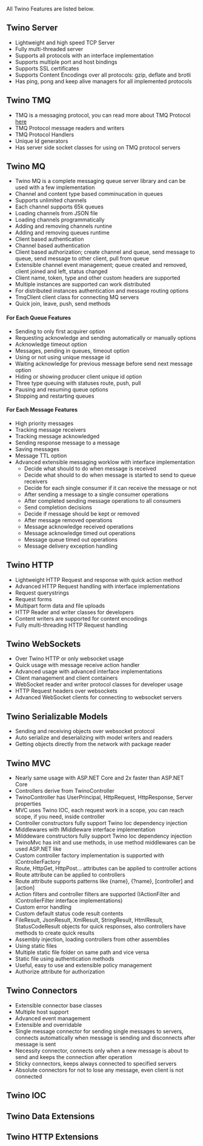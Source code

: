 All Twino Features are listed below.


## Twino Server

* Lightweight and high speed TCP Server
* Fully multi-threaded server
* Supports all protocols with an interface implementation
* Supports multiple port and host bindings
* Supports SSL certificates
* Supports Content Encodings over all protocols: gzip, deflate and brotli
* Has ping, pong and keep alive managers for all implemented protocols

## Twino TMQ

* TMQ is a messaging protocol, you can read more about TMQ Protocol [here](https://github.com/mhelvacikoylu/twino/blob/v2/docs/mq/TMQ%20Protocol.MD)
* TMQ Protocol message readers and writers
* TMQ Protocol Handlers
* Unique Id generators
* Has server side socket classes for using on TMQ protocol servers

## Twino MQ

* Twino MQ is a complete messaging queue server library and can be used with a few implementation
* Channel and content type based comminucation in queues
* Supports unlimited channels
* Each channel supports 65k queues
* Loading channels from JSON file
* Loading channels programmatically
* Adding and removing channels runtine
* Adding and removing queues runtime
* Client based authentication
* Channel based authentication
* Client based authorization; create channel and queue, send message to queue, send message to other client, pull from queue
* Extensible channel event management; queue created and removed, client joined and left, status changed
* Client name, token, type and other custom headers are supported
* Multiple instances are supported can work distributed
* For distributed instances authentication and message routing options
* TmqClient client class for connecting MQ servers
* Quick join, leave, push, send methods

#### For Each Queue Features

* Sending to only first acquirer option
* Requesting acknowledge and sending automatically or manually options
* Acknowledge timeout option
* Messages, pending in queues, timeout option
* Using or not using unique message id
* Waiting acknowledge for previous message before send next message option
* Hiding or showing producer client unique id option
* Three type queuing with statuses route, push, pull
* Pausing and resuming queue options
* Stopping and restarting queues

#### For Each Message Features

* High priority messages
* Tracking message receivers
* Tracking message acknowledged
* Sending response message to a message
* Saving messages
* Message TTL option
* Advanced extensible messaging worklow with interface implementation
  * Decide what should to do when message is received
  * Decide what should to do when message is started to send to queue receivers
  * Decide for each single consumer if it can receive the message or not
  * After sending a message to a single consumer operations
  * After completed sending message operations to all consumers
  * Send completion decisions
  * Decide if message should be kept or removed
  * After message removed operations
  * Message acknowledge received operations
  * Message acknowledge timed out operations
  * Message queue timed out operations
  * Message delivery exception handling

## Twino HTTP

* Lightweight HTTP Request and response with quick action method
* Advanced HTTP Request handling with interface implementations
* Request querystrings
* Request forms
* Multipart form data and file uploads
* HTTP Reader and writer classes for developers
* Content writers are supported for content encodings
* Fully multi-threading HTTP Request handling

## Twino WebSockets

* Over Twino HTTP or only websocket usage
* Quick usage with message receive action handler
* Advanced usage with advanced interface implementations
* Client management and client containers
* WebSocket reader and writer protocol classes for developer usage
* HTTP Request headers over websockets
* Advanced WebSocket clients for connecting to websocket servers

## Twino Serializable Models

* Sending and receiving objects over websocket protocol
* Auto serialize and deserializing with model writers and readers
* Getting objects directly from the network with package reader

## Twino MVC

* Nearly same usage with ASP.NET Core and 2x faster than ASP.NET Core
* Controllers derive from TwinoController
* TwinoController has UserPrincipal, HttpRequest, HttpResponse, Server properties
* MVC uses Twino IOC, each request work in a scope, you can reach scope, if you need, inside controller
* Controller constructors fully support Twino Ioc dependency injection
* Middlewares with IMiddleware interface implementation
* Milddeware constructors fully support Twino Ioc dependency injection
* TwinoMvc has init and use methods, in use method middlewares can be used ASP.NET like
* Custom controller factory implementation is supported with IControllerFactory
* Route, HttpGet, HttpPost... attributes can be applied to controller actions
* Route attribute can be applied to controllers
* Route attribute supports patterns like {name}, {?name}, [controller] and [action] 
* Action filters and controller filters are supported (IActionFilter and IControllerFilter interface implementations)
* Custom error handling
* Custom default status code result contents
* FileResult, JsonResult, XmlResult, StringResult, HtmlResult, StatusCodeResult objects for quick responses, also controllers have methods to create quick results
* Assembly injection, loading controllers from other assemblies
* Using static files
* Multiple static file folder on same path and vice versa
* Static file using authentication methods
* Useful, easy to use and extensible policy management
* Authorize attribute for authorization

## Twino Connectors

* Extensible connector base classes
* Multiple host support
* Advanced event management
* Extensible and overridable
* Single message connector for sending single messages to servers, connects automatically when message is sending and disconnects after message is sent
* Necessity connector, connects only when a new message is about to send and keeps the connection after operation
* Sticky connectors, keeps always connected to specified servers
* Absolute connectors for not to lose any message, even client is not connected

## Twino IOC

## Twino Data Extensions

## Twino HTTP Extensions
